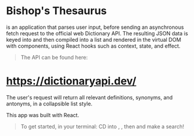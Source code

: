 # Bishop's Thesaurus 
is an application that parses user input, before sending an asynchronous fetch request to the official web Dictionary API. The resulting JSON data is keyed into and then compiled into a list and rendered in the virtual DOM with components, using React hooks such as context, state, and effect.

> The API can be found here:
# https://dictionaryapi.dev/

The user's request will return all relevant definitions, synonyms, and antonyms, in a collapsible list style. 

This app was built with React.

> To get started, in your terminal: CD into <bishop-thesaurus>, <npm install>, then <npm start> and make a search!